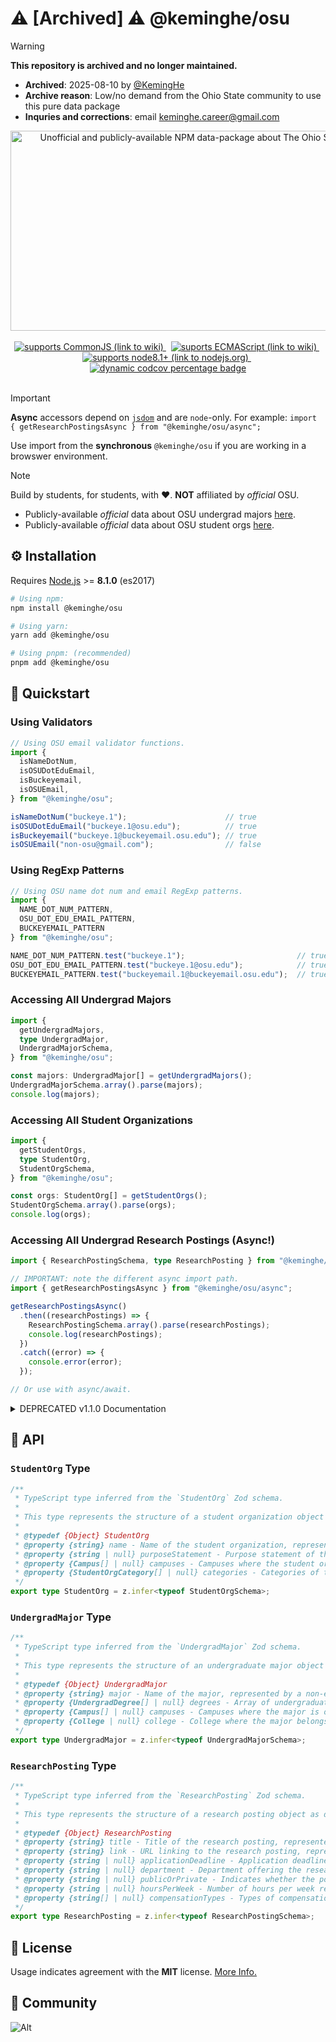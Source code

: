 # ⚠️ [Archived] ⚠️ @keminghe/osu

> [!WARNING]
> **This repository is archived and no longer maintained.**
>
> - **Archived**: 2025-08-10 by [@KemingHe](https://github.com/KemingHe)
> - **Archive reason**: Low/no demand from the Ohio State community to use this pure data package
> - **Inquries and corrections**: email [keminghe.career@gmail.com](mailto:keminghe.career@gmail.com)

<div align=center>
  <img
    src="https://socialify.git.ci/KemingHe/OSU/image?description=1&descriptionEditable=Unofficial%20and%20publicly-available%20NPM%20data-package%20about%20%0AThe%20Ohio%20State%20University.&language=1&name=1&owner=1&theme=Light"
    alt="Unofficial and publicly-available NPM data-package about The Ohio State University."
    width="640"
    height="320"
  />
</div>
<br/>
<div align="center">
  <a href="https://en.wikipedia.org/wiki/CommonJS" >
    <img
      src="https://img.shields.io/badge/Supports-CommonJS-yellow"
      alt="supports CommonJS (link to wiki)"
    />
  </a>
  <span>&nbsp;</span>
  <a href="https://codecov.io/gh/KemingHe/ECMAScript" >
    <img
      src="https://img.shields.io/badge/Supports-ECMAScript-purple"
      alt="suports ECMAScript (link to wiki)"
    />
  </a>
  <span>&nbsp;</span>
  <a href="https://nodejs.org/en" >
    <img
      src="https://img.shields.io/badge/Supports-node 8.1+-blue"
      alt="supports node8.1+ (link to nodejs.org)"
    />
  </a>
  <span>&nbsp;</span>
  <a href="https://codecov.io/gh/KemingHe/OSU" >
    <img
      src="https://codecov.io/gh/KemingHe/OSU/graph/badge.svg?token=WBJAbAtPTt"
      alt="dynamic codcov percentage badge"
    />
  </a>
</div>
<br/>

> [!IMPORTANT]
>
> **Async** accessors depend on [`jsdom`](https://github.com/jsdom/jsdom) and are `node`-only. For example: `import { getResearchPostingsAsync } from "@keminghe/osu/async";`
>
> Use import from the **synchronous** `@keminghe/osu` if you are working in a browswer environment.

> [!NOTE]
>
> Build by students, for students, with :heart:. **NOT** affiliated by *official* OSU.
>
> * Publicly-available *official* data about OSU undergrad majors [here](https://undergrad.osu.edu/majors-and-academics/majors).
> * Publicly-available *official* data about OSU student orgs [here](https://activities.osu.edu/involvement/student_organizations).

## :gear: Installation

Requires [Node.js](https://nodejs.org/en/download/package-manager) >= **8.1.0** (es2017)

```bash
# Using npm:
npm install @keminghe/osu

# Using yarn:
yarn add @keminghe/osu

# Using pnpm: (recommended)
pnpm add @keminghe/osu
```

## :rocket: Quickstart

### Using Validators

```typescript
// Using OSU email validator functions.
import {
  isNameDotNum,
  isOSUDotEduEmail,
  isBuckeyemail,
  isOSUEmail,
} from "@keminghe/osu";

isNameDotNum("buckeye.1");                      // true
isOSUDotEduEmail("buckeye.1@osu.edu");          // true
isBuckeyemail("buckeye.1@buckeyemail.osu.edu"); // true
isOSUEmail("non-osu@gmail.com");                // false
```

### Using RegExp Patterns

```typescript
// Using OSU name dot num and email RegExp patterns.
import {
  NAME_DOT_NUM_PATTERN,
  OSU_DOT_EDU_EMAIL_PATTERN,
  BUCKEYEMAIL_PATTERN
} from "@keminghe/osu";

NAME_DOT_NUM_PATTERN.test("buckeye.1");                         // true
OSU_DOT_EDU_EMAIL_PATTERN.test("buckeye.1@osu.edu");            // true
BUCKEYEMAIL_PATTERN.test("buckeyemail.1@buckeyemail.osu.edu");  // true
```

### Accessing All Undergrad Majors

```typescript
import { 
  getUndergradMajors, 
  type UndergradMajor,
  UndergradMajorSchema,
} from "@keminghe/osu";

const majors: UndergradMajor[] = getUndergradMajors();
UndergradMajorSchema.array().parse(majors);
console.log(majors);
```

### Accessing All Student Organizations

```typescript
import { 
  getStudentOrgs,
  type StudentOrg,
  StudentOrgSchema,
} from "@keminghe/osu";

const orgs: StudentOrg[] = getStudentOrgs();
StudentOrgSchema.array().parse(orgs);
console.log(orgs);
```

### Accessing All Undergrad Research Postings (Async!)

```typescript
import { ResearchPostingSchema, type ResearchPosting } from "@keminghe/osu";

// IMPORTANT: note the different async import path.
import { getResearchPostingsAsync } from "@keminghe/osu/async";

getResearchPostingsAsync()
  .then((researchPostings) => {
    ResearchPostingSchema.array().parse(researchPostings);
    console.log(researchPostings);
  })
  .catch((error) => {
    console.error(error);
  });

// Or use with async/await.
```

<details>
<summary>DEPRECATED v1.1.0 Documentation</summary>

### (DEPRECATED v1.1.0) Using Validators

```typescript
import { isNameDotNumber, isOSUEmail, isBuckeyemail, isOSUOrBuckeyemail } from "@keminghe/osu";
```

```typescript
const flag1 = isNameDotNumber("brutus.1");                    // true
const flag2 = isNameDotNumber("adams-brown-catlyn.3");        // true
const flag3 = isOSUEmail("brutus.1@osu.edu");                 // true
const flag4 = isBuckeyemail("brutus.1@buckeyemail.osu.edu");  // true
const flag5 = isOSUOrBuckeyemail("non-osu@email.com");        // false
```

### (DEPRECATED v1.1.0) Accessing Undergraduate Majors and Degrees

```typescript
import osu from "@keminghe/osu";

const majors = osu.undergrad.majors;
console.log(majors);
```

### (DEPRECATED v1.1.0) Accessing Student Organizations

```typescript
import osu from "@keminghe/osu";

const studentOrgs = osu.studentOrgs;
console.log(studentOrgs);
```

</details>

## :blue_book: API

### `StudentOrg` Type

```typescript path=src/schemas/StudentOrg.ts
/**
 * TypeScript type inferred from the `StudentOrg` Zod schema.
 *
 * This type represents the structure of a student organization object as defined by the `StudentOrg` schema.
 *
 * @typedef {Object} StudentOrg
 * @property {string} name - Name of the student organization, represented by a non-empty string.
 * @property {string | null} purposeStatement - Purpose statement of the student organization, represented by a non-empty string, or null if not applicable or missing data.
 * @property {Campus[] | null} campuses - Campuses where the student organization is active, represented by a non-empty array of `Campus` objects, or null if not applicable or missing data.
 * @property {StudentOrgCategory[] | null} categories - Categories of the student organization, represented by a non-empty array of `StudentOrgCategory` objects, or null if not applicable or missing data.
 */
export type StudentOrg = z.infer<typeof StudentOrgSchema>;
```

### `UndergradMajor` Type

```typescript path=src/schemas/UndergradMajor.ts
/**
 * TypeScript type inferred from the `UndergradMajor` Zod schema.
 *
 * This type represents the structure of an undergraduate major object as defined by the `UndergradMajor` schema.
 *
 * @typedef {Object} UndergradMajor
 * @property {string} major - Name of the major, represented by a non-empty string.
 * @property {UndergradDegree[] | null} degrees - Array of undergraduate degrees associated with the major, represented by a non-empty array of `UndergradDegree` objects, or null if not applicable or missing data.
 * @property {Campus[] | null} campuses - Campuses where the major is offered, represented by a non-empty array of `Campus` objects, or null if not applicable or missing data.
 * @property {College | null} college - College where the major belongs, represented by a `College` object, or null if not applicable or missing data.
 */
export type UndergradMajor = z.infer<typeof UndergradMajorSchema>;
```

### `ResearchPosting` Type

```typescript path=src/schemas/ResearchPosting.ts
/**
 * TypeScript type inferred from the `ResearchPosting` Zod schema.
 *
 * This type represents the structure of a research posting object as defined by the `ResearchPosting` schema.
 *
 * @typedef {Object} ResearchPosting
 * @property {string} title - Title of the research posting, represented by a non-empty string.
 * @property {string} link - URL linking to the research posting, represented by a valid URL string.
 * @property {string | null} applicationDeadline - Application deadline, represented by a non-empty string, or null if not applicable or missing data.
 * @property {string | null} department - Department offering the research posting, represented by a non-empty string, or null if not applicable or missing data.
 * @property {string | null} publicOrPrivate - Indicates whether the posting is public or private, represented by a non-empty string, or null if not applicable or missing data.
 * @property {string | null} hoursPerWeek - Number of hours per week required, represented by a non-empty string, or null if not applicable or missing data.
 * @property {string[] | null} compensationTypes - Types of compensation offered, represented by a non-empty array of non-empty strings, or null if not applicable or missing data.
 */
export type ResearchPosting = z.infer<typeof ResearchPostingSchema>;
```

## :key: License

Usage indicates agreement with the **MIT** license. [More Info.](https://mit-license.org/)

## :seedling: Community

![Alt](https://repobeats.axiom.co/api/embed/918a96fb67e64cd9979c35e7bfbd51dd9417e11e.svg "Repobeats analytics image")
